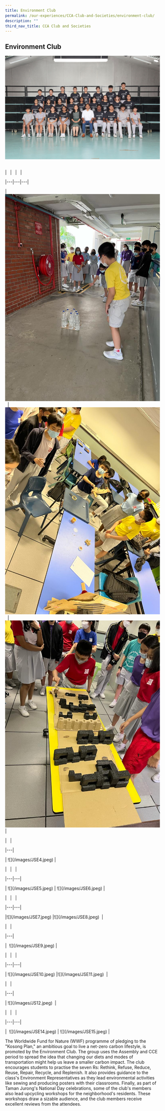 ```yaml
---
title: Environment Club
permalink: /our-experiences/CCA-Club-and-Societies/environment-club/
description: ""
third_nav_title: CCA Club and Societies
---
```


## Environment Club 

  

![](/images/JSSEC1.jpg) 

  
|   |   |   |

|---|---|---|

 | ![](/images/JSE1.jpeg)  | ![](/images/JSE2.jpeg)  | ![](/images/JSE3.jpeg) |

  

|   |   

|---|

| !\[\](/images/JSE4.jpeg) |

  
  

|   |   |  

|---|---|  

| !\[\](/images/JSE5.jpeg) | !\[\](/images/JSE6.jpeg) |

  
  

|   |   |  

|---|---|  

|!\[\](/images/JSE7.jpeg) |!\[\](/images/JSE8.jpeg)  |

  
  

|   |

|---|

|  !\[\](/images/JSE9.jpeg) | 

  
  

|   |   |  

|---|---|  

| !\[\](/images/JSE10.jpeg) |!\[\](/images/JSE11.jpeg)  |

  
  

|   |

|---|

| !\[\](/images/JS12.jpeg)  |

  
  

|   |   |  

|---|---|  

|  !\[\](/images/JSE14.jpeg) | !\[\](/images/JSE15.jpeg) |

  

The Worldwide Fund for Nature (WWF) programme of pledging to the "Kosong Plan," an ambitious goal to live a net-zero carbon lifestyle, is promoted by the Environment Club. The group uses the Assembly and CCE period to spread the idea that changing our diets and modes of transportation might help us leave a smaller carbon impact. The club encourages students to practise the seven Rs: Rethink, Refuse, Reduce, Reuse, Repair, Recycle, and Replenish. It also provides guidance to the class's Environment Representatives as they lead environmental activities like sewing and producing posters with their classrooms. Finally, as part of Taman Jurong's National Day celebrations, some of the club's members also lead upcycling workshops for the neighborhood's residents. These workshops draw a sizable audience, and the club members receive excellent reviews from the attendees.

